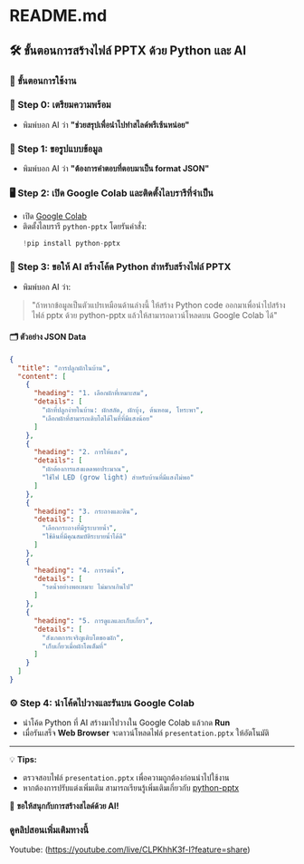 # README.md

## 🛠️ ขั้นตอนการสร้างไฟล์ PPTX ด้วย Python และ AI

### 🚀 ขั้นตอนการใช้งาน

### 🐣 Step 0: เตรียมความพร้อม
- พิมพ์บอก AI ว่า **"ช่วยสรุปเพื่อนำไปทำสไลด์พรีเซ้นหน่อย"**

### 🧠 Step 1: ขอรูปแบบข้อมูล
- พิมพ์บอก AI ว่า **"ต้องการคำตอบที่ตอบมาเป็น format JSON"**

### 🖥️ Step 2: เปิด Google Colab และติดตั้งไลบรารีที่จำเป็น
- เปิด [Google Colab](https://colab.research.google.com/)
- ติดตั้งไลบรารี `python-pptx` โดยรันคำสั่ง:
  ```python
  !pip install python-pptx
  ```

### 🤖 Step 3: ขอให้ AI สร้างโค้ด Python สำหรับสร้างไฟล์ PPTX
- พิมพ์บอก AI ว่า:

> "ถ้าหากข้อมูลเป็นตัวแปรเหมือนด้านล่างนี้ ให้สร้าง Python code ออกมาเพื่อนำไปสร้างไฟล์ pptx ด้วย python-pptx แล้วให้สามารถดาวน์โหลดบน Google Colab ได้"

#### 🗂️ ตัวอย่าง JSON Data
```json
{
  "title": "การปลูกผักในบ้าน",
  "content": [
    {
      "heading": "1. เลือกผักที่เหมาะสม",
      "details": [
        "ผักที่ปลูกง่ายในบ้าน: ผักสลัด, ผักบุ้ง, ต้นหอม, โหระพา",
        "เลือกผักที่สามารถเติบโตได้ในที่ที่มีแสงน้อย"
      ]
    },
    {
      "heading": "2. การให้แสง",
      "details": [
        "ผักต้องการแสงแดดพอประมาณ",
        "ใช้ไฟ LED (grow light) สำหรับบ้านที่มีแสงไม่พอ"
      ]
    },
    {
      "heading": "3. กระถางและดิน",
      "details": [
        "เลือกกระถางที่มีรูระบายน้ำ",
        "ใช้ดินที่มีคุณสมบัติระบายน้ำได้ดี"
      ]
    },
    {
      "heading": "4. การรดน้ำ",
      "details": [
        "รดน้ำอย่างพอเหมาะ ไม่มากเกินไป"
      ]
    },
    {
      "heading": "5. การดูแลและเก็บเกี่ยว",
      "details": [
        "สังเกตการเจริญเติบโตของผัก",
        "เก็บเกี่ยวเมื่อผักโตเต็มที่"
      ]
    }
  ]
}
```

### ⚙️ Step 4: นำโค้ดไปวางและรันบน Google Colab
- นำโค้ด Python ที่ AI สร้างมาไปวางใน Google Colab แล้วกด **Run**
- เมื่อรันเสร็จ **Web Browser** จะดาวน์โหลดไฟล์ `presentation.pptx` ให้อัตโนมัติ

---

💡 **Tips:**
- ตรวจสอบไฟล์ `presentation.pptx` เพื่อความถูกต้องก่อนนำไปใช้งาน
- หากต้องการปรับแต่งเพิ่มเติม สามารถเรียนรู้เพิ่มเติมเกี่ยวกับ [python-pptx](https://python-pptx.readthedocs.io/en/latest/)

🎉 **ขอให้สนุกกับการสร้างสไลด์ด้วย AI!**

### ดูคลิปสอนเพิ่มเติมทางนี้
Youtube: (https://youtube.com/live/CLPKhhK3f-I?feature=share)
